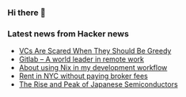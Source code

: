 ### Hi there 👋

<!--
**arashid-sh/arashid-sh** is a ✨ _special_ ✨ repository because its `README.md` (this file) appears on your GitHub profile.

Here are some ideas to get you started:

- 🔭 I’m currently working on ...
- 🌱 I’m currently learning ...
- 👯 I’m looking to collaborate on ...
- 🤔 I’m looking for help with ...
- 💬 Ask me about ...
- 📫 How to reach me: ...
- 😄 Pronouns: ...
- ⚡ Fun fact: ...
-->

### Latest news from Hacker news
<!-- BLOG-POST-LIST:START -->
- [VCs Are Scared When They Should Be Greedy](https://blog.aaronkharris.com/vcs-are-scared-when-they-should-be-greedy)
- [Gitlab – A world leader in remote work](https://about.gitlab.com/company/culture/all-remote/)
- [About using Nix in my development workflow](https://ejpcmac.net/blog/about-using-nix-in-my-development-workflow/)
- [Rent in NYC without paying broker fees](https://reny-webapp.herokuapp.com/)
- [The Rise and Peak of Japanese Semiconductors](https://asianometry.substack.com/p/the-rise-and-peak-of-japanese-semiconductors)
<!-- BLOG-POST-LIST:END -->

